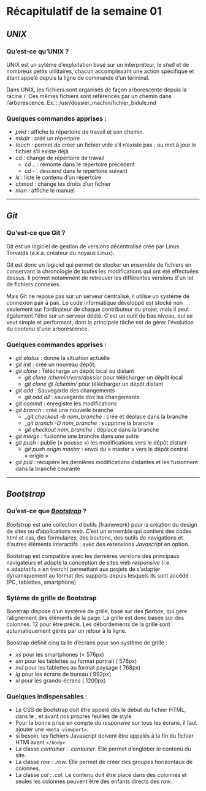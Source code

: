 # Récapitulatif de la semaine 01

## _UNIX_

### Qu’est-ce qu’UNIX ?

UNIX est un sytème d’exploitation basé sur un interpréteur, le *shell* et de nombreux petits utilitaires, chacun accomplissant une action spécifique et étant appelé depuis la ligne de commande d’un terminal.

Dans UNIX, les fichiers sont organisés de façon arborescente depuis la racine /.
Ces mêmes fichiers sont référencés par un chemin dans l’arborescence. Ex. : /usr/dossier_machin/fichier_bidule.md


### Quelques commandes apprises :

* *_pwd_* : affiche le répertoire de travail et son chemin.
* *_mkdir_* : créé un répertoire
* *_touch_* : permet de créer un fichier vide s’il n’existe pas ; ou met à jour le fichier s’il existe déjà
* *_cd_* : change de répertoire de travail
  * *_cd .._* : remonte dans le répertoire précédent
  * *_cd -_* : descend dans le répertoire suivant
* *_ls_* : liste le contenu d’un répertoire
* *_chmod_* : change les droits d’un fichier
* *_man_* : affiche le manuel


***


## _Git_

### Qu'est-ce que Git ?

Git est un logiciel de gestion de versions décentralisé créé par Linus Torvalds (a.k.a.	créateur du noyaux Linux).

Git est donc un logiciel qui permet de stocker un ensemble de fichiers en conservant la chronologie de toutes les modifications qui ont été effectuées dessus. Il permet notamment de retrouver les différentes versions d'un lot de fichiers connexes.

Mais Git ne repose pas sur un serveur centralisé, il utilise un système de connexion pair à pair. Le code informatique développé est stocké non seulement sur l’ordinateur de chaque contributeur du projet, mais il peut également l'être sur un serveur dédié. C'est un outil de bas niveau, qui se veut simple et performant, dont la principale tâche est de gérer l'évolution du contenu d'une arborescence.


### Quelques commandes apprises :

* *_git status_* : donne la situation actuelle
* *_git init_* : crée un nouveau dépôt;
* *_git clone_* : Télécharge un dépôt local ou distant
  * *_git clone_ /chemin/vers/dossier* pour télécharger un dépôt local
  * *_git clone_ <username>@<url> /chemin/* pour télécharger un dépôt distant
* *_git add_* : Sauvegarde des changements
  * *_git add all_* : sauvegarde dos les changements
* *_git commit_* : enregistre les modifications
* *_git branch_* : créé une nouvelle branche
  * *_git checkout -b nom_branche* : crée et déplace dans la branche
  * *_git branch -D nom_branche* : supprime la branche
  * *_git checkout_ nom_branche* : déplace dans la branche
* *_git merge_* : fusionne une branche dans une autre
* *_git push_* : publie (« pousse ») les modifications vers le dépôt distant
  * *_git push_ origin master* : envoi du « master » vers le dépôt central « origin »
* *_git pull_* : récupère les dernières modifications distantes et les fusionnent dans la branche courante



***

## _Bootstrap_

### Qu’est-ce que [*Bootstrap*](https://getbootstrap.com/docs/4.0/getting-started/introduction/) ?

*Bootstrap* est une collection d’outils (framework) pour la création du design de sites ou d’applications web.
C’est un ensemble qui contient des codes html et css, des formulaires, des boutons, des outils de navigations et d’autres éléments interactifs ; avec des extensions *Javascript* en option.

Bootstrap est compatible avec les dernières versions des principaux navigateurs et adopte la conception de sites web *responsive* (i.e. « adaptatifs » en french) permettant aux projets de s’adapter dynamiquement au format des supports depuis lesquels ils sont accédé (PC, tablettes, smartphone)


### Sytème de grille de Bootstrap

Boostrap dispose d’un système de grille, basé sur des *flexbox*, qui gère l’alignement des éléments de la page.
La grille est donc basée sur des colonnes. 12 pour être précis.
Les débordements de la grille sont automatiquement gérés par un retour à la ligne.

Boostrap définit cinq taille d’écrans pour son système de grille :
* _xs_ pour les smartphones (< 576px)
* _sm_ pour les tablettes au format portrait ( 576px)
* _md_ pour les tablettes au format paysage ( 768px)
* _lg_ pour les écrans de bureau ( 992px)
* _xl_ pour les grands-écrans ( 1200px)


### Quelques indispensables :

* Le CSS de Bootstrap doit être appelé dès le début du fichier HTML, dans le <head>, et avant nos propres feuilles de style.
* Pour la bonne prise en compte du *responsive* sur tous les écrans, il faut ajouter une `<meta viewport>`.
* si besoin, les fichiers Javascript doivent être appelés à la fin du fichier HTMl avant `</body>`.
* La classe _container_ : *.container*. Elle permet d’englober le contenu du site.
* La classe _row_ : *.row*. Elle permet de créer des groupes horizontaux de colonnes.
* La classe _col_ : *.col*. Le contenu doit être placé dans des colonnes et seules les colonnes peuvent être des enfants directs des _row_.
